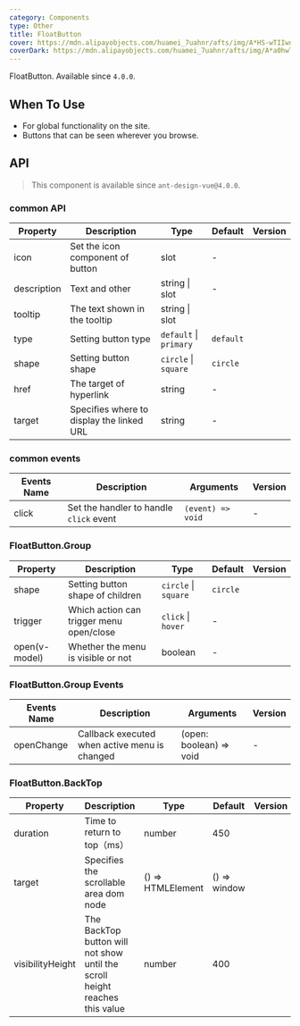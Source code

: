 ```yaml
---
category: Components
type: Other
title: FloatButton
cover: https://mdn.alipayobjects.com/huamei_7uahnr/afts/img/A*HS-wTIIwu0kAAAAAAAAAAAAADrJ8AQ/original
coverDark: https://mdn.alipayobjects.com/huamei_7uahnr/afts/img/A*a0hwTY_rOSUAAAAAAAAAAAAADrJ8AQ/original
---
```


FloatButton. Available since `4.0.0`.

## When To Use

- For global functionality on the site.
- Buttons that can be seen wherever you browse.

## API

> This component is available since `ant-design-vue@4.0.0`.

### common API

| Property | Description | Type | Default | Version |
| --- | --- | --- | --- | --- |
| icon | Set the icon component of button | slot | - |  |
| description | Text and other | string \| slot | - |  |
| tooltip | The text shown in the tooltip | string \| slot |  |  |
| type | Setting button type | `default` \| `primary` | `default` |  |
| shape | Setting button shape | `circle` \| `square` | `circle` |  |
| href | The target of hyperlink | string | - |  |
| target | Specifies where to display the linked URL | string | - |  |

### common events

| Events Name | Description                             | Arguments         | Version |
| ----------- | --------------------------------------- | ----------------- | ------- |
| click       | Set the handler to handle `click` event | `(event) => void` | -       |

### FloatButton.Group

| Property | Description | Type | Default | Version |
| --- | --- | --- | --- | --- |
| shape | Setting button shape of children | `circle` \| `square` | `circle` |  |
| trigger | Which action can trigger menu open/close | `click` \| `hover` | - |  |
| open(v-model) | Whether the menu is visible or not | boolean | - |  |

### FloatButton.Group Events

| Events Name | Description                                   | Arguments               | Version |
| ----------- | --------------------------------------------- | ----------------------- | ------- |
| openChange  | Callback executed when active menu is changed | (open: boolean) => void | -       |

### FloatButton.BackTop

| Property | Description | Type | Default | Version |
| --- | --- | --- | --- | --- |
| duration | Time to return to top（ms） | number | 450 |  |
| target | Specifies the scrollable area dom node | () => HTMLElement | () => window |  |
| visibilityHeight | The BackTop button will not show until the scroll height reaches this value | number | 400 |  |
